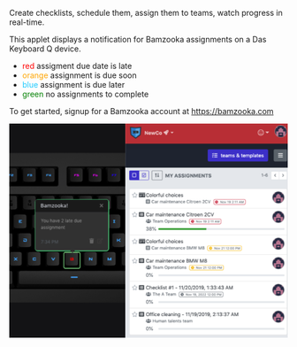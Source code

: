 Create checklists, schedule them, assign them to teams, watch progress
in real-time.

This applet displays a notification for Bamzooka assignments on 
a Das Keyboard Q device.

- <span style="color:red">red</span> assigment due date is late
- <span style="color: orange">orange</span> assignment is due soon
- <span style="color: #1DCAFF">blue</span> assignment is due later
- <span style="color: green">green</span> no assignments to complete

To get started, signup for a Bamzooka account at <https://bamzooka.com>

![Bamzooka on a Das Keybaord Q](assets/image.png "Das Keyboard Bamzooka applet")
